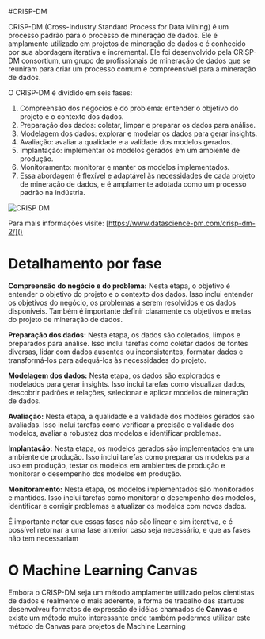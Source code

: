 #CRISP-DM

CRISP-DM (Cross-Industry Standard Process for Data Mining) é um processo padrão para o processo de mineração de dados. Ele é amplamente utilizado em projetos de mineração de dados e é conhecido por sua abordagem iterativa e incremental. Ele foi desenvolvido pela CRISP-DM consortium, um grupo de profissionais de mineração de dados que se reuniram para criar um processo comum e compreensível para a mineração de dados.

O CRISP-DM é dividido em seis fases:

1. Compreensão dos negócios e do problema: entender o objetivo do projeto e o contexto dos dados.
1. Preparação dos dados: coletar, limpar e preparar os dados para análise.
1. Modelagem dos dados: explorar e modelar os dados para gerar insights.
1. Avaliação: avaliar a qualidade e a validade dos modelos gerados.
1. Implantação: implementar os modelos gerados em um ambiente de produção.
1. Monitoramento: monitorar e manter os modelos implementados.
1. Essa abordagem é flexível e adaptável às necessidades de cada projeto de mineração de dados, e é amplamente adotada como um processo padrão na indústria.

<IMG  src="https://www.datascience-pm.com/wp-content/uploads/2021/02/CRISP-DM.png"  alt="CRISP DM"/>

Para mais informações visite: [https://www.datascience-pm.com/crisp-dm-2/]()

# **Detalhamento por fase**

**Compreensão do negócio e do problema:** Nesta etapa, o objetivo é entender o objetivo do projeto e o contexto dos dados. Isso inclui entender os objetivos do negócio, os problemas a serem resolvidos e os dados disponíveis. Também é importante definir claramente os objetivos e metas do projeto de mineração de dados.

**Preparação dos dados:** Nesta etapa, os dados são coletados, limpos e preparados para análise. Isso inclui tarefas como coletar dados de fontes diversas, lidar com dados ausentes ou inconsistentes, formatar dados e transformá-los para adequá-los às necessidades do projeto.

**Modelagem dos dados:** Nesta etapa, os dados são explorados e modelados para gerar insights. Isso inclui tarefas como visualizar dados, descobrir padrões e relações, selecionar e aplicar modelos de mineração de dados.

**Avaliação:** Nesta etapa, a qualidade e a validade dos modelos gerados são avaliadas. Isso inclui tarefas como verificar a precisão e validade dos modelos, avaliar a robustez dos modelos e identificar problemas.

**Implantação:** Nesta etapa, os modelos gerados são implementados em um ambiente de produção. Isso inclui tarefas como preparar os modelos para uso em produção, testar os modelos em ambientes de produção e monitorar o desempenho dos modelos em produção.

**Monitoramento:** Nesta etapa, os modelos implementados são monitorados e mantidos. Isso inclui tarefas como monitorar o desempenho dos modelos, identificar e corrigir problemas e atualizar os modelos com novos dados.

É importante notar que essas fases não são linear e sim iterativa, e é possível retornar a uma fase anterior caso seja necessário, e que as fases não tem necessariam

# O Machine Learning Canvas

Embora o CRISP-DM seja um método amplamente utilizado pelos cientistas de dados e realmente o mais aderente, a forma de trabalho das startups desenvolveu formatos de expressão de idéias chamados de **Canvas** e existe um método muito interessante onde também podermos utilizar este método de Canvas para projetos de Machine Learning